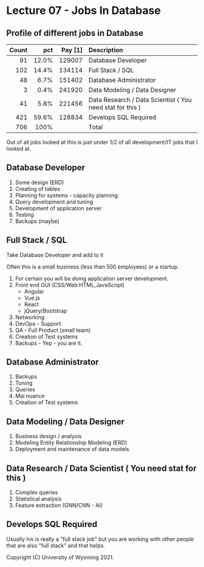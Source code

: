 




<style>
.pagebreak { page-break-before: always; }
.half { height: 200px; }
</style>



# Lecture 07 - Jobs In Database     

## Profile of different jobs in Database

| Count | pct   | Pay [1] | Description |
|------:|------:|--------:|:-------------------------------------------------------------------|
| 91    | 12.0% | 129007  | Database Developer                                                 |
| 102   | 14.4% | 134114  | Full Stack / SQL                                                   |
| 48    | 6.7%  | 151402  | Database Administrator                                             |
|  3    | 0.4%  | 241920  | Data Modeling / Data Designer                                      |
| 41    | 5.8%  | 221456  | Data Research / Data Scientist ( You need stat for this )          |
| 421   | 59.6% | 128834  | Develops SQL Required                                              |
| 706   | 100%  |         | Total                                                              |

Out of all jobs looked at this is just under 1/2 of all development/IT jobs that I looked at.


##  Database Developer                                                 

1. Some design (ERD)
2. Creating of tables
3. Planning  for systems - capacity planning
4. Query development and tuning
5. Development of application server
6. Testing
1. Backups  (maybe)

##  Full Stack / SQL                                                   

Take Database Developer and add to it

Often this is a small business (less than 500 employees) or a startup.

1.  For certain you will be doing application server development.
2. Front end GUI (CSS/Web:HTML,JavaScript)
	- Angular
	- Vue.js
	- React
	- jQuery/Bootstrap
3. Networking
4. DevOps - Support
5. QA - Full Product (small team)
5. Creation of Test systems
1. Backups - Yep - you are it.

##  Database Administrator       

1. Backups 
2. Tuning
3. Queries
4. Mai nuance
5. Creation of Test systems
                                      
##  Data Modeling / Data Designer                                      

1. Business design / analysis
2. Modeling Entity Relationship Modeling (ERD)
2. Deployment and maintenance of data models

##  Data Research / Data Scientist ( You need stat for this )          

1. Complex queries
2. Statistical analysis
3. Feature extraction (GNN/CNN - AI)

##  Develops SQL Required                                              

Usually his is really a "full stack job" but you are working with
other people that are also "full stack" and that helps.







Copyright (C) University of Wyoming 2021.


